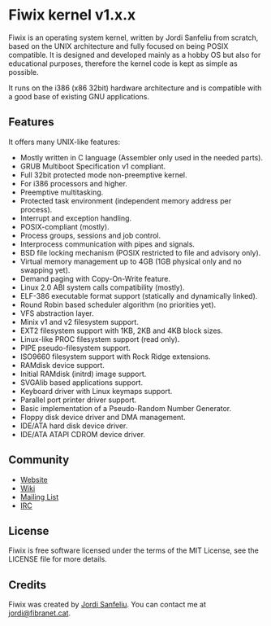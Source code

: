 Fiwix kernel v1.x.x
===================
Fiwix is an operating system kernel, written by Jordi Sanfeliu from scratch, based on the UNIX architecture and fully focused on being POSIX compatible. It is designed and developed mainly as a hobby OS but also for educational purposes, therefore the kernel code is kept as simple as possible.

It runs on the i386 (x86 32bit) hardware architecture and is compatible with a good base of existing GNU applications.

Features
--------
It offers many UNIX-like features:

- Mostly written in C language (Assembler only used in the needed parts).
- GRUB Multiboot Specification v1 compliant.
- Full 32bit protected mode non-preemptive kernel.
- For i386 processors and higher.
- Preemptive multitasking.
- Protected task environment (independent memory address per process).
- Interrupt and exception handling.
- POSIX-compliant (mostly).
- Process groups, sessions and job control.
- Interprocess communication with pipes and signals.
- BSD file locking mechanism (POSIX restricted to file and advisory only).
- Virtual memory management up to 4GB (1GB physical only and no swapping yet).
- Demand paging with Copy-On-Write feature.
- Linux 2.0 ABI system calls compatibility (mostly).
- ELF-386 executable format support (statically and dynamically linked).
- Round Robin based scheduler algorithm (no priorities yet).
- VFS abstraction layer.
- Minix v1 and v2 filesystem support.
- EXT2 filesystem support with 1KB, 2KB and 4KB block sizes.
- Linux-like PROC filesystem support (read only).
- PIPE pseudo-filesystem support.
- ISO9660 filesystem support with Rock Ridge extensions.
- RAMdisk device support.
- Initial RAMdisk (initrd) image support.
- SVGAlib based applications support.
- Keyboard driver with Linux keymaps support.
- Parallel port printer driver support.
- Basic implementation of a Pseudo-Random Number Generator.
- Floppy disk device driver and DMA management.
- IDE/ATA hard disk device driver.
- IDE/ATA ATAPI CDROM device driver.

Community
---------
- [Website](http://www.fiwix.org)
- [Wiki](https://github.com/mikaku/Fiwix/wiki)
- [Mailing List](https://lists.sourceforge.net/lists/listinfo/fiwix-general)
- [IRC](http://webchat.freenode.net/?channels=fiwix)

License
-------
Fiwix is free software licensed under the terms of the MIT License, see the LICENSE file for more details.

Credits
-------
Fiwix was created by [Jordi Sanfeliu](http://www.fibranet.cat).
You can contact me at [jordi@fibranet.cat](mailto:jordi@fibranet.cat).
